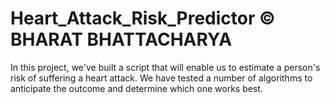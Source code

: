 # Heart_Attack_Risk_Predictor © BHARAT BHATTACHARYA
In this project, we've built a script that will enable us to estimate a person's risk of suffering a heart attack. We have tested a number of algorithms to anticipate the outcome and determine which one works best.
